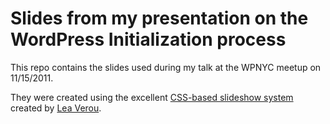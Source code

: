 # Slides from my presentation on the WordPress Initialization process

This repo contains the slides used during my talk at the WPNYC meetup on
11/15/2011.

They were created using the excellent [CSS-based slideshow system](https://github.com/LeaVerou/CSSS) created by [Lea Verou](http://lea.verou.me/).
